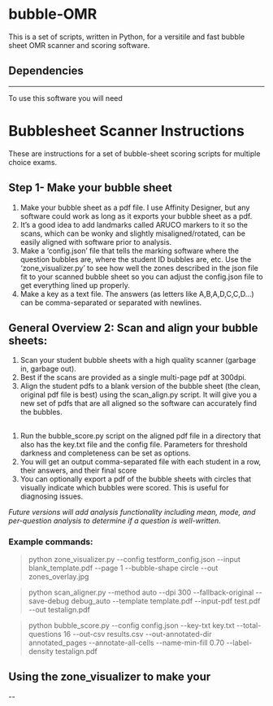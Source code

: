 # bubble-OMR
This is a set of scripts, written in Python, for a versitile and fast bubble sheet OMR scanner and scoring software.

## Dependencies
---
To use this software you will need


# Bubblesheet Scanner Instructions
These are instructions for a set of bubble-sheet scoring scripts for multiple choice exams.

## Step 1- Make your bubble sheet
1.	Make your bubble sheet as a pdf file.  I use Affinity Designer, but any software could work as long as it exports your bubble sheet as a pdf. 
2.  It’s a good idea to add landmarks called ARUCO markers to it so the scans, which can be wonky and slightly misaligned/rotated, can be easily aligned with software prior to analysis.
2.	Make a ‘config.json’ file that tells the marking software where the question bubbles are, where the student ID bubbles are, etc.  Use the ‘zone_visualizer.py’ to see how well the zones described in the json file fit to your scanned bubble sheet so you can adjust the config.json file to get everything lined up properly.
3.	Make a key as a text file.  The answers (as letters like A,B,A,D,C,C,D...) can be comma-separated or separated with newlines.

## General Overview 2: Scan and align your bubble sheets:
1.	Scan your student bubble sheets with a high quality scanner (garbage in, garbage out).  
2.  Best if the scans are provided as a single multi-page pdf at 300dpi.
2.	Align the student pdfs to a blank version of the bubble sheet (the clean, original pdf file is best) using the scan_align.py script.  It will give you a new set of pdfs that are all aligned so the software can accurately find the bubbles.

##
1.	Run the bubble_score.py script on the aligned pdf file in a directory that also has the key.txt file and the config file.  Parameters for threshold darkness and completeness can be set as options.
2.  You will get an output comma-separated file with each student in a row, their answers, and their final score
3.  You can optionally export a pdf of the bubble sheets with circles that visually indicate which bubbles were scored.  This is useful for diagnosing issues.

<i>Future versions will add analysis functionality including mean, mode, and per-question analysis to determine if a question is well-written.</i>

### Example commands:

> python zone_visualizer.py --config testform_config.json --input blank_template.pdf --page 1 --bubble-shape circle --out zones_overlay.jpg

> python scan_aligner.py --method auto --dpi 300 --fallback-original --save-debug debug_auto --template template.pdf --input-pdf test.pdf --out testalign.pdf

> python bubble_score.py --config config.json --key-txt key.txt --total-questions 16 --out-csv results.csv --out-annotated-dir annotated_pages --annotate-all-cells --name-min-fill 0.70  --label-density testalign.pdf


## Using the zone_visualizer to make your
--